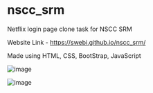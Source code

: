 # nscc_srm
Netflix login page clone task for NSCC SRM

Website Link - https://swebi.github.io/nscc_srm/


Made using HTML, CSS, BootStrap, JavaScript

![image](https://github.com/Swebi/nscc_srm/assets/82446436/e53a2a44-aaba-46c1-a687-00cd4731738b)

![image](https://github.com/Swebi/nscc_srm/assets/82446436/3a0aa202-cb0a-4d80-9b86-d9bd0035d789)

